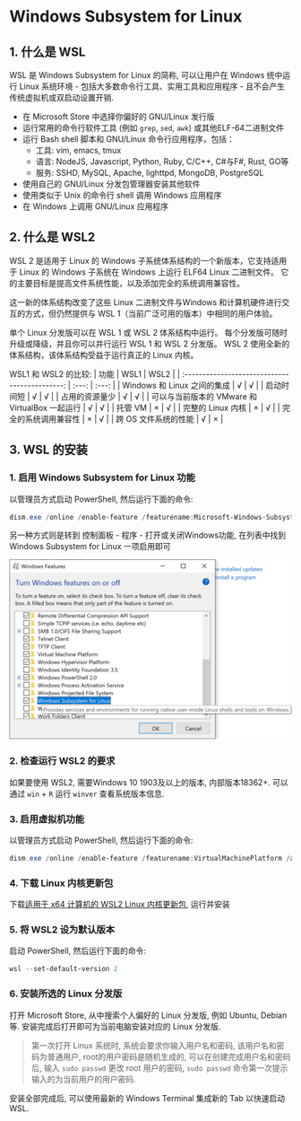 # Windows Subsystem for Linux

## 1. 什么是 WSL

WSL 是 Windows Subsystem for Linux 的简称, 可以让用户在 Windows 统中运行 Linux 系统环境 - 包括大多数命令行工具、实用工具和应用程序 - 且不会产生传统虚拟机或双启动设置开销.

- 在 Microsoft Store 中选择你偏好的 GNU/Linux 发行版
- 运行常用的命令行软件工具 (例如 `grep`, `sed`, `awk`) 或其他ELF-64二进制文件
- 运行 Bash shell 脚本和 GNU/Linux 命令行应用程序，包括：
  - 工具: vim, emacs, tmux
  - 语言: NodeJS, Javascript, Python, Ruby, C/C++, C#与F#, Rust, GO等
  - 服务: SSHD, MySQL, Apache, lighttpd, MongoDB, PostgreSQL
- 使用自己的 GNU/Linux 分发包管理器安装其他软件
- 使用类似于 Unix 的命令行 shell 调用 Windows 应用程序
- 在 Windows 上调用 GNU/Linux 应用程序

## 2. 什么是 WSL2

WSL 2 是适用于 Linux 的 Windows 子系统体系结构的一个新版本，它支持适用于 Linux 的 Windows 子系统在 Windows 上运行 ELF64 Linux 二进制文件。 它的主要目标是提高文件系统性能，以及添加完全的系统调用兼容性。

这一新的体系结构改变了这些 Linux 二进制文件与Windows 和计算机硬件进行交互的方式，但仍然提供与 WSL 1（当前广泛可用的版本）中相同的用户体验。

单个 Linux 分发版可以在 WSL 1 或 WSL 2 体系结构中运行。 每个分发版可随时升级或降级，并且你可以并行运行 WSL 1 和 WSL 2 分发版。 WSL 2 使用全新的体系结构，该体系结构受益于运行真正的 Linux 内核。

WSL1 和 WSL2 的比较:
|                      功能                      | WSL1  | WSL2  |
| :--------------------------------------------: | :---: | :---: |
|          Windows 和 Linux 之间的集成           |   √   |   √   |
|                   启动时间短                   |   √   |   √   |
|                 占用的资源量少                 |   √   |   √   |
| 可以与当前版本的 VMware 和 VirtualBox 一起运行 |   √   |   √   |
|                    托管 VM                     |   ×   |   √   |
|               完整的 Linux 内核                |   ×   |   √   |
|              完全的系统调用兼容性              |   ×   |   √   |
|              跨 OS 文件系统的性能              |   √   |   ×   |

## 3. WSL 的安装

### 1. 启用 Windows Subsystem for Linux 功能

以管理员方式启动 PowerShell, 然后运行下面的命令:

``` PowerShell
dism.exe /online /enable-feature /featurename:Microsoft-Windows-Subsystem-Linux /all /norestart
```

另一种方式则是转到 控制面板 - 程序 - 打开或关闭Windows功能, 在列表中找到 Windows Subsystem for Linux 一项启用即可

![enable feature](/src/pic/control%20panel%20enable%20feature.png)

### 2. 检查运行 WSL2 的要求

如果要使用 WSL2, 需要Windows 10 1903及以上的版本, 内部版本18362+. 可以通过 `win` + `R` 运行 `winver` 查看系统版本信息.

### 3. 启用虚拟机功能

以管理员方式启动 PowerShell, 然后运行下面的命令:

``` PowerShell
dism.exe /online /enable-feature /featurename:VirtualMachinePlatform /all /norestart
```

### 4. 下载 Linux 内核更新包

下载[适用于 x64 计算机的 WSL2 Linux 内核更新包](https://wslstorestorage.blob.core.windows.net/wslblob/wsl_update_x64.msi), 运行并安装

### 5. 将 WSL2 设为默认版本

启动 PowerShell, 然后运行下面的命令:

``` PowerShell
wsl --set-default-version 2
```

### 6. 安装所选的 Linux 分发版

打开 Microsoft Store, 从中搜索个人偏好的 Linux 分发版, 例如 Ubuntu, Debian等. 安装完成后打开即可为当前电脑安装对应的 Linux 分发版.

>第一次打开 Linux 系统时, 系统会要求你输入用户名和密码, 该用户名和密码为普通用户, root的用户密码是随机生成的, 可以在创建完成用户名和密码后, 输入 `sudo passwd` 更改 root 用户的密码, `sudo passwd` 命令第一次提示输入的为当前用户的用户密码.

安装全部完成后, 可以使用最新的 Windows Terminal 集成新的 Tab 以快速启动 WSL.
